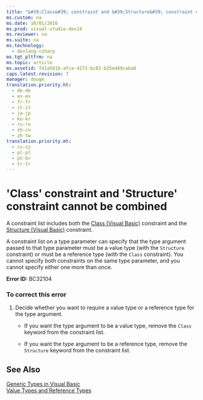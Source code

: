 ```yaml
---
title: "&#39;Class&#39; constraint and &#39;Structure&#39; constraint cannot be combined"
ms.custom: na
ms.date: 10/01/2016
ms.prod: visual-studio-dev14
ms.reviewer: na
ms.suite: na
ms.technology: 
  - devlang-csharp
ms.tgt_pltfrm: na
ms.topic: article
ms.assetid: f41a581b-afca-4173-bc82-b35ed49caba0
caps.latest.revision: 7
manager: douge
translation.priority.ht: 
  - de-de
  - es-es
  - fr-fr
  - it-it
  - ja-jp
  - ko-kr
  - ru-ru
  - zh-cn
  - zh-tw
translation.priority.mt: 
  - cs-cz
  - pl-pl
  - pt-br
  - tr-tr
---
```

# &#39;Class&#39; constraint and &#39;Structure&#39; constraint cannot be combined
A constraint list includes both the [Class (Visual Basic)](assetId:///0777c6e6-46bc-451b-ad70-57b49d4ef4f7) constraint and the [Structure (Visual Basic)](assetId:///263ce115-ac36-4c05-8cb7-0e0eead5c6d0) constraint.  
  
 A constraint list on a type parameter can specify that the type argument passed to that type parameter must be a value type (with the `Structure` constraint) or must be a reference type (with the `Class` constraint). You cannot specify both constraints on the same type parameter, and you cannot specify either one more than once.  
  
 **Error ID:** BC32104  
  
### To correct this error  
  
1.  Decide whether you want to require a value type or a reference type for the type argument.  
  
    -   If you want the type argument to be a value type, remove the `Class` keyword from the constraint list.  
  
    -   If you want the type argument to be a reference type, remove the `Structure` keyword from the constraint list.  
  
## See Also  
 [Generic Types in Visual Basic](../Topic/Generic%20Types%20in%20Visual%20Basic%20\(Visual%20Basic\).md)   
 [Value Types and Reference Types](../Topic/Value%20Types%20and%20Reference%20Types.md)